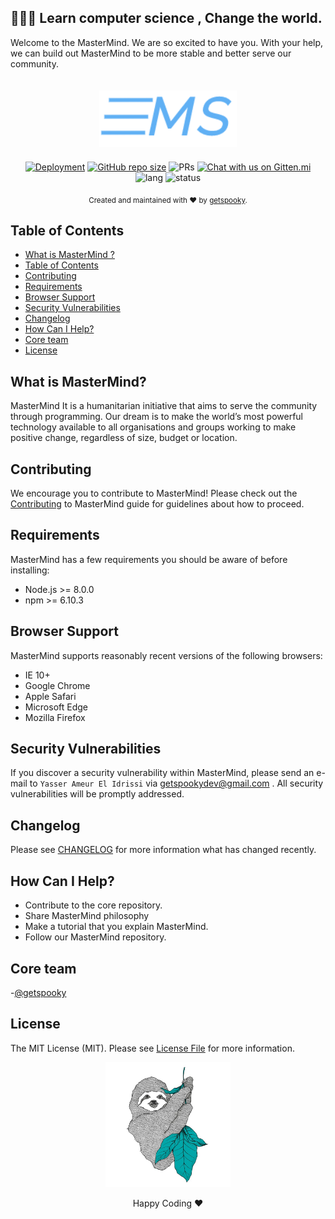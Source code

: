 ## 🧠🧠🧠 Learn computer science , Change the world.

Welcome to the MasterMind. We are so excited to have you. With your help, we can build out MasterMind to be more stable and better serve our community.

<p align="center">
    <img src="public/assets/logo.png" alt="MasterMind" style="margin-bottom:20px;margin-top:20px" />
    </br>
    <a href="#"><img alt="Deployment" src="https://img.shields.io/badge/deployment-Heroku-blueviolet"></a>
    <a href="#"><img alt="GitHub repo size" src="https://img.shields.io/github/repo-size/getspooky/MasterMind"></a>
    <img alt="PRs" src="https://img.shields.io/badge/PRs-Welcome-blue" />
    <a href="https://spectrum.chat/mastermind">
    <img alt="Chat with us on Gitten.mi" src="https://withspectrum.github.io/badge/badge.svg" />
     </a><br />
     <img alt="lang" src="https://img.shields.io/badge/lang-javascript-yellow" />
      <img alt="status" src="https://img.shields.io/badge/status-Development%20Mode-9cf" />
</p>
<div align="center">
  <sub>Created and maintained with ❤️ by  <a href="https://github.com/getspooky">getspooky</a>.</sub>
</div>

## Table of Contents

- [What is MasterMind ?](#What-is-MasterMind)
- [Table of Contents](#Table-of-Contents)
- [Contributing](#Contributing)
- [Requirements](#Requirements)
- [Browser Support](#Browser-Support)
- [Security Vulnerabilities](#Security-Vulnerabilities)
- [Changelog](#changelog)
- [How Can I Help?](#How-Can-I-Help?)
- [Core team](#Core-team)
- [License](#license)

## What is MasterMind?

MasterMind It is a humanitarian initiative that aims to serve the community through programming.
Our dream is to make the world’s most powerful technology available to all organisations and groups working to make positive change, regardless of size, budget or location.

## Contributing

We encourage you to contribute to MasterMind! Please check out the [Contributing](/Contributing.md) to MasterMind guide for guidelines about how to proceed.

## Requirements

MasterMind has a few requirements you should be aware of before installing:

- Node.js >= 8.0.0
- npm >= 6.10.3

## Browser Support

MasterMind supports reasonably recent versions of the following browsers:

- IE 10+
- Google Chrome
- Apple Safari
- Microsoft Edge
- Mozilla Firefox

## Security Vulnerabilities

If you discover a security vulnerability within MasterMind, please send an e-mail to `Yasser Ameur El Idrissi` via getspookydev@gmail.com . All security vulnerabilities will be promptly addressed.

## Changelog

Please see [CHANGELOG](CHANGELOG.md) for more information what has changed recently.

## How Can I Help?

- Contribute to the core repository.
- Share MasterMind philosophy
- Make a tutorial that you explain MasterMind.
- Follow our MasterMind repository.

## Core team

-[@getspooky](https://github.com/getspooky)

## License

The MIT License (MIT). Please see [License File](LICENSE.md) for more information.

<p align="center">
 <img src="public/assets/happy.jpeg" width="200" height="200" />
</p>

<div align="center">
   Happy Coding ❤️
</div>
